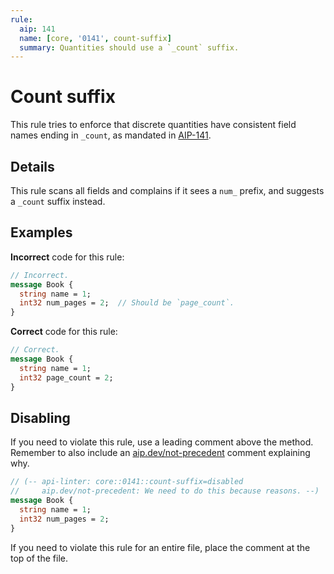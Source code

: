 ```yaml
---
rule:
  aip: 141
  name: [core, '0141', count-suffix]
  summary: Quantities should use a `_count` suffix.
---
```


# Count suffix

This rule tries to enforce that discrete quantities have consistent field names
ending in `_count`, as mandated in [AIP-141][].

## Details

This rule scans all fields and complains if it sees a `num_` prefix, and
suggests a `_count` suffix instead.

## Examples

**Incorrect** code for this rule:

```proto
// Incorrect.
message Book {
  string name = 1;
  int32 num_pages = 2;  // Should be `page_count`.
}
```

**Correct** code for this rule:

```proto
// Correct.
message Book {
  string name = 1;
  int32 page_count = 2;
}
```

## Disabling

If you need to violate this rule, use a leading comment above the method.
Remember to also include an [aip.dev/not-precedent][] comment explaining why.

```proto
// (-- api-linter: core::0141::count-suffix=disabled
//     aip.dev/not-precedent: We need to do this because reasons. --)
message Book {
  string name = 1;
  int32 num_pages = 2;
}
```

If you need to violate this rule for an entire file, place the comment at the
top of the file.

[aip-141]: https://aip.dev/141
[aip.dev/not-precedent]: https://aip.dev/not-precedent
